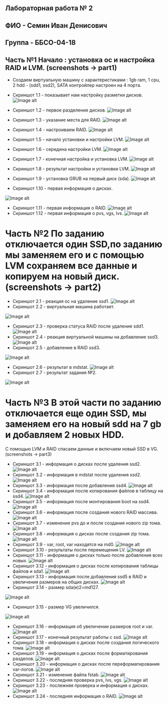 ## Лабораторная работа № 2
## ФИО - Семин Иван Денисович
## Группа - ББСО-04-18
## Часть №1 Начало : установка ос и настройка RAID и LVM. (screenshots -> part1)
- Создаем виртуальную машину с характеристиками : 1gb ram, 1 cpu, 2 hdd - (sdd1, ssd2), SATA контройлер настроен на 4 порта.

- Скриншот 1.1 - показывает нам настройку разметки дисков.
![Image alt](https://github.com/batasov/oslabs/raw/master/lab2/screenshots/part1/1.1.png)
- Скриншот 1.2 - первое разделение дисков.
![Image alt](https://github.com/batasov/oslabs/raw/master/lab2/screenshots/part1/1.2.png)
- Скриншот 1.3 - указание места для RAID.
![Image alt](https://github.com/batasov/oslabs/raw/master/lab2/screenshots/part1/1.3.png)
- Скриншот 1.4 - настроиваем RAID.
![Image alt](https://github.com/batasov/oslabs/raw/master/lab2/screenshots/part1/1.4.png)
- Скриншот 1.5 - начало установки и настройки LVM.
![Image alt](https://github.com/batasov/oslabs/raw/master/lab2/screenshots/part1/1.5.png)
- Скриншот 1.6 - середина настройки LVM.
![Image alt](https://github.com/batasov/oslabs/raw/master/lab2/screenshots/part1/1.6.png)
- Скриншот 1.7 - конечная настройка и установка LVM.
![Image alt](https://github.com/batasov/oslabs/raw/master/lab2/screenshots/part1/1.7.png)
- Скриншот 1.8 - результат настройки и установки LVM.
![Image alt](https://github.com/batasov/oslabs/raw/master/lab2/screenshots/part1/1.8.png)
- Скриншот 1.9 - установка GRUB на первый диск (sda).
![Image alt](https://github.com/batasov/oslabs/raw/master/lab2/screenshots/part1/1.9.png)
- Скриншот 1.10 - первая информация о дисках.

![Image alt](https://github.com/batasov/oslabs/raw/master/lab2/screenshots/part1/1.10.png)
- Скриншот 1.11 - первая информация о RAID.
![Image alt](https://github.com/batasov/oslabs/raw/master/lab2/screenshots/part1/1.11.png)
- Скриншот 1.12 - первая информация о pvs, vgs, lvs.
![Image alt](https://github.com/batasov/oslabs/raw/master/lab2/screenshots/part1/1.12.png)

# Часть №2 По заданию отключается один SSD,по заданию мы заменяем его и с помощью LVM сохраняем все данные и копируем на новый диск. (screenshots -> part2)

- Скриншот 2.1 - реакция ос на удаление ssd1.
![Image alt](https://github.com/batasov/oslabs/raw/master/lab2/screenshots/part2/2.1.png)
- Скриншот 2.2 - виртуальная машина работает.

![Image alt](https://github.com/batasov/oslabs/raw/master/lab2/screenshots/part2/2.2.png)
- Скриншот 2.3 - проверка статуса RAID после удаление sdd1.
![Image alt](https://github.com/batasov/oslabs/raw/master/lab2/screenshots/part2/2.3.png)
- Скриншот 2.4 - реакция виртуальной машины на добавление ssd3.
![Image alt](https://github.com/batasov/oslabs/raw/master/lab2/screenshots/part2/2.4.png)
- Скриншот 2.5 - добавление в RAID ssd3.

![Image alt](https://github.com/batasov/oslabs/raw/master/lab2/screenshots/part2/2.5.png)
- Скриншот 2.6 - результат в mdstat.
![Image alt](https://github.com/batasov/oslabs/raw/master/lab2/screenshots/part2/2.6.png)
- Скриншот 2.7 - результат задания №2.

![Image alt](https://github.com/batasov/oslabs/raw/master/lab2/screenshots/part2/2.7.png)

# Часть №3 В этой части по заданию отключается еще один SSD, мы заменяем его на новый sdd на 7 gb и добавляем 2 новых HDD.
С помощью LVM и RAID спасаем данные и включаем новый SSD в VG. (screenshots -> part3)
- Скриншот 3.1 - информация о дисках после удаления ssd2.
![Image alt](https://github.com/batasov/oslabs/raw/master/lab2/screenshots/part3/3.1.png)
- Скриншот 3.2 - информация в mdstat после удаления ssd2.
![Image alt](https://github.com/batasov/oslabs/raw/master/lab2/screenshots/part3/3.2.png)
- Скриншот 3.3 - информация после добавления ssd4.
![Image alt](https://github.com/batasov/oslabs/raw/master/lab2/screenshots/part3/3.3.png)
- Скриншот 3.4 - информация после копирования файлов в таблицу на ssd4.
![Image alt](https://github.com/batasov/oslabs/raw/master/lab2/screenshots/part3/3.4.png)
- Скриншот 3.5 - информация после монтирования boot на ssd4.
![Image alt](https://github.com/batasov/oslabs/raw/master/lab2/screenshots/part3/3.5.png)
- Скриншот 3.6 - информация после создания нового RAID массива.
![Image alt](https://github.com/batasov/oslabs/raw/master/lab2/screenshots/part3/3.6.png)
- Скриншот 3.7 - изменение pvs до и после создания нового zip тома.
![Image alt](https://github.com/batasov/oslabs/raw/master/lab2/screenshots/part3/3.7.png)
- Скриншот 3.8 - информация о дисках после создания zip тома.
![Image alt](https://github.com/batasov/oslabs/raw/master/lab2/screenshots/part3/3.8.png)
- Скриншот 3.9 - var, root, var находятся на md0.
![Image alt](https://github.com/batasov/oslabs/raw/master/lab2/screenshots/part3/3.9.png)
- Скриншот 3.10 - результаты после перемещения LV.
![Image alt](https://github.com/batasov/oslabs/raw/master/lab2/screenshots/part3/3.10.png)
- Скриншот 3.11 - информация о дисках только после добавления всех новых.
![Image alt](https://github.com/batasov/oslabs/raw/master/lab2/screenshots/part3/3.11.png)
- Скриншот 3.12 - информация о дисках после копирования таблицы файлов и sda1.
![Image alt](https://github.com/batasov/oslabs/raw/master/lab2/screenshots/part3/3.12.png)
- Скриншот 3.13 - информация после добавления ssd5 в RAID и увеличения размеров на общих дисках.
![Image alt](https://github.com/batasov/oslabs/raw/master/lab2/screenshots/part3/3.13.png)
- Скриншот 3.14 - размер  sda(e)2=md127.

![Image alt](https://github.com/batasov/oslabs/raw/master/lab2/screenshots/part3/3.14.png)
- Скриншот 3.15 - размер VG увеличился.

![Image alt](https://github.com/batasov/oslabs/raw/master/lab2/screenshots/part3/3.15.png)
- Скриншот 3.16 - информация об увеличении размеров root и var.
![Image alt](https://github.com/batasov/oslabs/raw/master/lab2/screenshots/part3/3.16.png)
- Скриншот 3.17 - конечный результат работы с ssd.
![Image alt](https://github.com/batasov/oslabs/raw/master/lab2/screenshots/part3/3.17.png)
- Скриншот 3.18 - информация о дисках после создания логического тома.
![Image alt](https://github.com/batasov/oslabs/raw/master/lab2/screenshots/part3/3.18.png)
- Скриншот 3.19 - информация о дисках после форматирования разделов.
![Image alt](https://github.com/batasov/oslabs/raw/master/lab2/screenshots/part3/3.19.png)
- Скриншот 3.20 - информация о дисках после переформатирования var-логов.
![Image alt](https://github.com/batasov/oslabs/raw/master/lab2/screenshots/part3/3.20.png)
- Скриншот 3.21 - изменение файла fstab.
![Image alt](https://github.com/batasov/oslabs/raw/master/lab2/screenshots/part3/3.21.png)
- Скриншот 3.22 - последняя проверка pvs, lvs, vgs.
![Image alt](https://github.com/batasov/oslabs/raw/master/lab2/screenshots/part3/3.22.png)
- Скриншот 3.23 - послежняя проверка и информация о дисках.
![Image alt](https://github.com/batasov/oslabs/raw/master/lab2/screenshots/part3/3.23.png)
- Скриншот 3.24 - последняя информация о RAID.
![Image alt](https://github.com/batasov/oslabs/raw/master/lab2/screenshots/part3/3.24.png)
